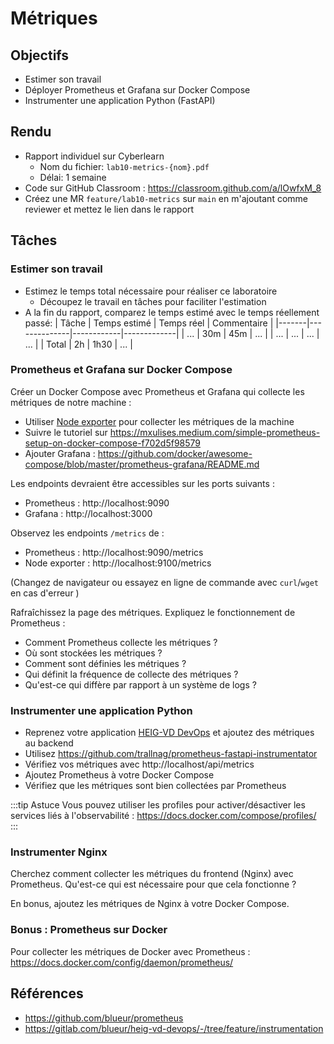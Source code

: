 # Métriques

## Objectifs

- Estimer son travail
- Déployer Prometheus et Grafana sur Docker Compose
- Instrumenter une application Python (FastAPI)

## Rendu

- Rapport individuel sur Cyberlearn
  - Nom du fichier: `lab10-metrics-{nom}.pdf`
  - Délai: 1 semaine
- Code sur GitHub Classroom : https://classroom.github.com/a/lOwfxM_8
- Créez une MR `feature/lab10-metrics` sur `main` en m'ajoutant comme reviewer et mettez le lien dans le rapport

## Tâches

### Estimer son travail

- Estimez le temps total nécessaire pour réaliser ce laboratoire
  - Découpez le travail en tâches pour faciliter l'estimation
- A la fin du rapport, comparez le temps estimé avec le temps réellement passé:
  | Tâche | Temps estimé | Temps réel | Commentaire |
  |-------|--------------|------------|-------------|
  | ... | 30m | 45m | ... |
  | ... | ... | ... | ... |
  | Total | 2h | 1h30 | ... |

### Prometheus et Grafana sur Docker Compose

Créer un Docker Compose avec Prometheus et Grafana qui collecte les métriques de notre machine :

- Utiliser [Node exporter](https://github.com/prometheus/node_exporter) pour collecter les métriques de la machine
- Suivre le tutoriel sur https://mxulises.medium.com/simple-prometheus-setup-on-docker-compose-f702d5f98579
- Ajouter Grafana : https://github.com/docker/awesome-compose/blob/master/prometheus-grafana/README.md

Les endpoints devraient être accessibles sur les ports suivants :

- Prometheus : http://localhost:9090
- Grafana : http://localhost:3000

Observez les endpoints `/metrics` de :

- Prometheus : http://localhost:9090/metrics
- Node exporter : http://localhost:9100/metrics

(Changez de navigateur ou essayez en ligne de commande avec `curl`/`wget` en cas d'erreur )

Rafraîchissez la page des métriques. Expliquez le fonctionnement de Prometheus :

- Comment Prometheus collecte les métriques ?
- Où sont stockées les métriques ?
- Comment sont définies les métriques ?
- Qui définit la fréquence de collecte des métriques ?
- Qu'est-ce qui diffère par rapport à un système de logs ?

### Instrumenter une application Python

- Reprenez votre application [HEIG-VD DevOps](https://gitlab.com/blueur/heig-vd-devops) et ajoutez des métriques au backend
- Utilisez https://github.com/trallnag/prometheus-fastapi-instrumentator
- Vérifiez vos métriques avec http://localhost/api/metrics
- Ajoutez Prometheus à votre Docker Compose
- Vérifiez que les métriques sont bien collectées par Prometheus

:::tip Astuce
Vous pouvez utiliser les profiles pour activer/désactiver les services liés à l'observabilité : https://docs.docker.com/compose/profiles/
:::

### Instrumenter Nginx

Cherchez comment collecter les métriques du frontend (Nginx) avec Prometheus. Qu'est-ce qui est nécessaire pour que cela fonctionne ?

En bonus, ajoutez les métriques de Nginx à votre Docker Compose.

### Bonus : Prometheus sur Docker

Pour collecter les métriques de Docker avec Prometheus : https://docs.docker.com/config/daemon/prometheus/

## Références

- https://github.com/blueur/prometheus
- https://gitlab.com/blueur/heig-vd-devops/-/tree/feature/instrumentation

